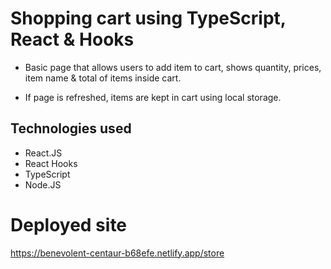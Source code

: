 # Shopping cart using TypeScript, React & Hooks

* Basic page that allows users to add item to cart, shows quantity, prices, item name & total of items inside cart.

* If page is refreshed, items are kept in cart using local storage.

## Technologies used
* React.JS
* React Hooks
* TypeScript
* Node.JS

# Deployed site

https://benevolent-centaur-b68efe.netlify.app/store